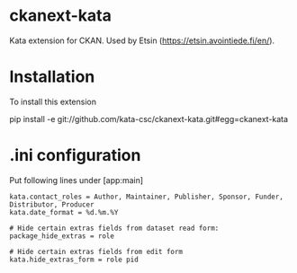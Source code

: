 ckanext-kata
============

Kata extension for CKAN. Used by Etsin (https://etsin.avointiede.fi/en/).

Installation
============

To install this extension

  pip install -e git://github.com/kata-csc/ckanext-kata.git#egg=ckanext-kata

.ini configuration
==================
Put following lines under [app:main]

    kata.contact_roles = Author, Maintainer, Publisher, Sponsor, Funder, Distributor, Producer
    kata.date_format = %d.%m.%Y
    
    # Hide certain extras fields from dataset read form:
    package_hide_extras = role
    
    # Hide certain extras fields from edit form
    kata.hide_extras_form = role pid